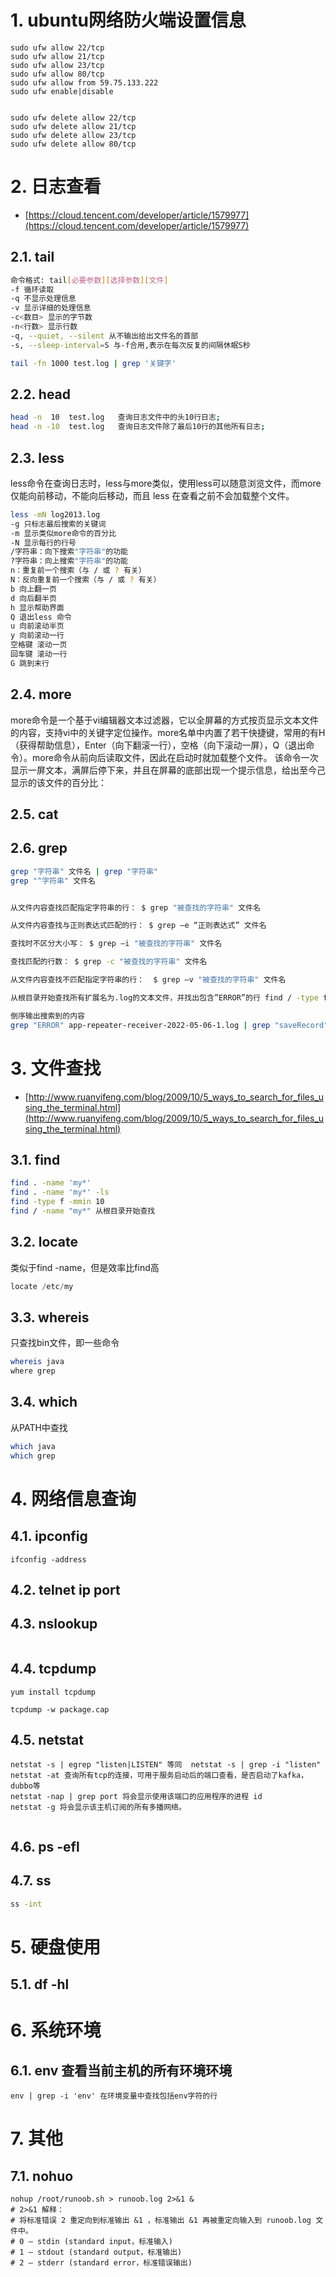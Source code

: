 # 1. ubuntu网络防火端设置信息

```shell
sudo ufw allow 22/tcp
sudo ufw allow 21/tcp
sudo ufw allow 23/tcp
sudo ufw allow 80/tcp
sudo ufw allow from 59.75.133.222
sudo ufw enable|disable


sudo ufw delete allow 22/tcp
sudo ufw delete allow 21/tcp
sudo ufw delete allow 23/tcp
sudo ufw delete allow 80/tcp
```

# 2. 日志查看

- [https://cloud.tencent.com/developer/article/1579977](https://cloud.tencent.com/developer/article/1579977)

## 2.1. tail

```bash
命令格式: tail[必要参数][选择参数][文件]
-f 循环读取
-q 不显示处理信息
-v 显示详细的处理信息
-c<数目> 显示的字节数
-n<行数> 显示行数
-q, --quiet, --silent 从不输出给出文件名的首部
-s, --sleep-interval=S 与-f合用,表示在每次反复的间隔休眠S秒

tail -fn 1000 test.log | grep '关键字'
```

## 2.2. head

```bash
head -n  10  test.log   查询日志文件中的头10行日志;
head -n -10  test.log   查询日志文件除了最后10行的其他所有日志;
```

## 2.3. less

less命令在查询日志时，less与more类似，使用less可以随意浏览文件，而more仅能向前移动，不能向后移动，而且 less 在查看之前不会加载整个文件。

```bash
less -mN log2013.log 
-g 只标志最后搜索的关键词
-m 显示类似more命令的百分比
-N 显示每行的行号
/字符串：向下搜索"字符串"的功能
?字符串：向上搜索"字符串"的功能
n：重复前一个搜索（与 / 或 ? 有关）
N：反向重复前一个搜索（与 / 或 ? 有关）
b 向上翻一页
d 向后翻半页
h 显示帮助界面
Q 退出less 命令
u 向前滚动半页
y 向前滚动一行
空格键 滚动一页
回车键 滚动一行
G 跳到末行
```

## 2.4. more

more命令是一个基于vi编辑器文本过滤器，它以全屏幕的方式按页显示文本文件的内容，支持vi中的关键字定位操作。more名单中内置了若干快捷键，常用的有H（获得帮助信息），Enter（向下翻滚一行），空格（向下滚动一屏），Q（退出命令）。more命令从前向后读取文件，因此在启动时就加载整个文件。
该命令一次显示一屏文本，满屏后停下来，并且在屏幕的底部出现一个提示信息，给出至今己显示的该文件的百分比：

## 2.5. cat

## 2.6. grep

```bash
grep "字符串" 文件名 | grep "字符串"
grep "^字符串" 文件名


从文件内容查找匹配指定字符串的行： $ grep "被查找的字符串" 文件名

从文件内容查找与正则表达式匹配的行： $ grep –e “正则表达式” 文件名

查找时不区分大小写： $ grep –i "被查找的字符串" 文件名

查找匹配的行数： $ grep -c "被查找的字符串" 文件名

从文件内容查找不匹配指定字符串的行：  $ grep –v "被查找的字符串" 文件名

从根目录开始查找所有扩展名为.log的文本文件，并找出包含”ERROR”的行 find / -type f -name "*.log" | xargs grep "ERROR"

倒序输出搜索到的内容
grep "ERROR" app-repeater-receiver-2022-05-06-1.log | grep "saveRecord" | sort -k2 -n -r -t:
```

# 3. 文件查找

- [http://www.ruanyifeng.com/blog/2009/10/5_ways_to_search_for_files_using_the_terminal.html](http://www.ruanyifeng.com/blog/2009/10/5_ways_to_search_for_files_using_the_terminal.html)

## 3.1. find

```bash
find . -name 'my*'
find . -name 'my*' -ls
find -type f -mmin 10
find / -name "my*" 从根目录开始查找
```

## 3.2. locate

类似于find -name，但是效率比find高

```sql
locate /etc/my
```

## 3.3. whereis

只查找bin文件，即一些命令

```bash
whereis java
where grep
```

## 3.4. which

从PATH中查找

```bash
which java
which grep
```

# 4. 网络信息查询

## 4.1. ipconfig

```shell
ifconfig -address
```

## 4.2. telnet ip port

## 4.3. nslookup

```gitignore

```

## 4.4. tcpdump

```shell
yum install tcpdump

tcpdump -w package.cap 
```

## 4.5. netstat

```shell
netstat -s | egrep "listen|LISTEN" 等同  netstat -s | grep -i "listen"
netstat -at 查询所有tcp的连接，可用于服务启动后的端口查看，是否启动了kafka，dubbo等
netstat -nap | grep port 将会显示使用该端口的应用程序的进程 id
netstat -g 将会显示该主机订阅的所有多播网络。


```

## 4.6. ps -efl

## 4.7. ss

```bash
ss -int
```

# 5. 硬盘使用

## 5.1. df -hl

# 6. 系统环境

## 6.1. env 查看当前主机的所有环境环境

```shell
env | grep -i 'env' 在环境变量中查找包括env字符的行
```

# 7. 其他

## 7.1. nohuo

```shell
nohup /root/runoob.sh > runoob.log 2>&1 &
# 2>&1 解释：
# 将标准错误 2 重定向到标准输出 &1 ，标准输出 &1 再被重定向输入到 runoob.log 文件中。
# 0 – stdin (standard input，标准输入)
# 1 – stdout (standard output，标准输出)
# 2 – stderr (standard error，标准错误输出)
```